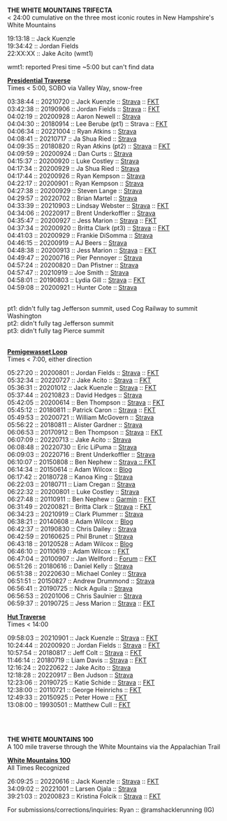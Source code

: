 <b>THE WHITE MOUNTAINS TRIFECTA</b>
<br>
< 24:00 cumulative on the three most iconic routes in New Hampshire's White Mountains
<br>

19:13:18 :: Jack Kuenzle
<br>
19:34:42 :: Jordan Fields
<br>
22:XX:XX :: Jake Acito (wmt1)
<br>

wmt1: reported Presi time ~5:00 but can't find data
<br>

<b><a href="https://fastestknowntime.com/route/presidential-traverse-nh">Presidential Traverse</a></b>
<br>
Times < 5:00, SOBO via Valley Way, snow-free
<br>

03:38:44 :: 20210720 :: Jack Kuenzle :: <a href="https://www.strava.com/activities/5658644728/overview">Strava</a> :: <a href="https://fastestknowntime.com/fkt/jack-kuenzle-presidential-traverse-nh-2021-07-20">FKT</a>
<br>
03:42:38 :: 20190906 :: Jordan Fields :: <a href="https://www.strava.com/activities/2684874328/overview">Strava</a> :: <a href="https://fastestknowntime.com/fkt/jordan-fields-presidential-traverse-nh-2019-09-06">FKT</a>
<br>
04:02:19 :: 20200928 :: Aaron Newell :: <a href="https://www.strava.com/activities/4125023592/overview">Strava</a>
<br>
04:04:30 :: 20180914 :: Lee Berube (pt1) :: Strava :: <a href="https://fastestknowntime.com/fkt/lee-berube-presidential-traverse-nh-2018-09-14">FKT</a>
<br>
04:06:34 :: 20221004 :: Ryan Atkins :: <a href="https://www.strava.com/activities/7911424367/overview">Strava</a>
<br>
04:08:41 :: 20210717 :: Ja Shua Ried :: <a href="https://www.strava.com/activities/5642858338/overview">Strava</a>
<br>
04:09:35 :: 20180820 :: Ryan Atkins (pt2) :: <a href="https://www.strava.com/activities/1786216792/overview">Strava</a> :: <a href="https://fastestknowntime.com/fkt/ryan-atkins-presidential-traverse-nh-2018-08-20">FKT</a>
<br>
04:09:59 :: 20200924 :: Dan Curts :: <a href="https://www.strava.com/activities/4107685770/overview">Strava</a>
<br>
04:15:37 :: 20200920 :: Luke Costley :: <a href="https://www.strava.com/activities/4088257484/overview">Strava</a>
<br>
04:17:34 :: 20200929 :: Ja Shua Ried :: <a href="https://www.strava.com/activities/4129639680/overview">Strava</a>
<br>
04:17:44 :: 20200926 :: Ryan Kempson :: <a href="https://www.strava.com/activities/4116161003/overview">Strava</a>
<br>
04:22:17 :: 20200901 :: Ryan Kempson :: <a href="https://www.strava.com/activities/3996822195/overview">Strava</a>
<br>
04:27:38 :: 20200929 :: Steven Lange :: <a href="https://www.strava.com/activities/4129598270/overview">Strava</a>
<br>
04:29:57 :: 20220702 :: Brian Martel :: <a href="https://www.strava.com/activities/7405748387/overview">Strava</a>
<br>
04:33:39 :: 20210903 :: Lindsay Webster :: <a href="https://fastestknowntime.com/fkt/lindsay-webster-presidential-traverse-nh-2021-09-03">Strava</a> :: <a href="https://www.strava.com/activities/5900748172/overview">FKT</a>
<br>
04:34:06 :: 20220917 :: Brent Underkoffler :: <a href="https://www.strava.com/activities/7823874257/overview">Strava</a>
<br>
04:35:47 :: 20200927 :: Jess Marion :: <a href="https://www.strava.com/activities/4121153385/overview">Strava</a> :: <a href="https://fastestknowntime.com/fkt/jess-marion-presidential-traverse-nh-2020-09-27">FKT</a>
<br>
04:37:34 :: 20200920 :: Britta Clark (pt3) :: <a href="https://www.strava.com/activities/4089067385/overview">Strava</a> :: <a href="https://fastestknowntime.com/fkt/britta-clark-presidential-traverse-nh-2020-09-20">FKT</a>
<br>
04:41:03 :: 20200929 :: Frankie DiSomma :: <a href="https://www.strava.com/activities/4129672208/overview">Strava</a>
<br>
04:46:15 :: 20200919 :: AJ Beers :: <a href="https://www.strava.com/activities/4083349013/overview">Strava</a>
<br>
04:48:38 :: 20200913 :: Jess Marion :: <a href="https://www.strava.com/activities/4055379614/overview">Strava</a> :: <a href="https://fastestknowntime.com/fkt/jess-marion-presidential-traverse-nh-2020-09-13">FKT</a>
<br>
04:49:47 :: 20200716 :: Pier Pennoyer :: <a href="https://www.strava.com/activities/3771892883/overview">Strava</a>
<br>
04:57:24 :: 20200820 :: Dan Pfistner :: <a href="https://www.strava.com/activities/3941089782/overview">Strava</a>
<br>
04:57:47 :: 20210919 :: Joe Smith :: <a href="https://www.strava.com/activities/5986938304/overview">Strava</a>
<br>
04:58:01 :: 20190803 :: Lydia Gill :: <a href="https://www.strava.com/activities/2587853534/overview">Strava</a> :: <a href="https://fastestknowntime.com/fkt/lydia-gill-presidential-traverse-nh-2019-08-03">FKT</a>
<br>
04:59:08 :: 20200921 :: Hunter Cote :: <a href="https://www.strava.com/activities/4093851221/overview">Strava</a>

<br>
pt1: didn't fully tag Jefferson summit, used Cog Railway to summit Washington
<br>
pt2: didn't fully tag Jefferson summit
<br>
pt3: didn't fully tag Pierce summit

<br>
<br>



<b><a href="https://fastestknowntime.com/route/pemigewasset-loop-nh">Pemigewasset Loop</a></b>
<br>
Times < 7:00, either direction
<br>

05:27:20 :: 20200801 :: Jordan Fields :: <a href="https://www.strava.com/activities/3849264245/overview">Strava</a> :: <a href="https://fastestknowntime.com/fkt/jordan-fields-pemigewasset-loop-nh-2020-08-01">FKT</a>
<br>
05:32:34 :: 20220727 :: Jake Acito :: <a href="https://www.strava.com/activities/7538499852">Strava</a> :: <a href="https://fastestknowntime.com/fkt/jake-acito-pemigewasset-loop-nh-2022-07-27">FKT</a>
<br>
05:36:31 :: 20201012 :: Jack Kuenzle :: <a href="https://strava.app.link/AACwFG0Wwab">Strava</a> :: <a href="https://fastestknowntime.com/fkt/jack-kuenzle-pemigewasset-loop-nh-2020-10-12">FKT</a>
<br>
05:37:44 :: 20210823 :: David Hedges :: <a href="https://www.strava.com/activities/5841835739/segments/2865001360854408552">Strava</a>
<br>
05:42:05 :: 20200614 :: Ben Thompson :: <a href="https://www.strava.com/activities/3615819192/overview">Strava</a> :: <a href="https://fastestknowntime.com/fkt/ben-thompson-pemigewasset-loop-nh-2020-06-14">FKT</a>
<br>
05:45:12 :: 20180811 :: Patrick Caron :: <a href="https://www.strava.com/activities/1765624750">Strava</a> :: <a href="https://fastestknowntime.com/fkt/patrick-caron-pemigewasset-loop-nh-2018-08-11">FKT</a>
<br>
05:49:53 :: 20200721 :: William McGovern :: <a href="https://www.strava.com/activities/3797048244/overview">Strava</a>
<br>
05:56:22 :: 20180811 :: Alister Gardner :: <a href="https://www.strava.com/activities/1772433373/overview">Strava</a>
<br>
06:06:53 :: 20170912 :: Ben Thompson :: <a href="https://www.strava.com/activities/1181046136">Strava</a> :: <a href="https://fastestknowntime.com/fkt/ben-thompson-pemigewasset-loop-nh-2017-09-12">FKT</a>
<br>
06:07:09 :: 20220713 :: Jake Acito :: <a href="https://www.strava.com/activities/7464150302/overview">Strava</a>
<br>
06:08:48 :: 20220730 :: Eric LiPuma :: <a href="https://www.strava.com/activities/7554535605/overview">Strava</a>
<br>
06:09:03 :: 20220716 :: Brent Underkoffler :: <a href="https://www.strava.com/activities/7479795185/overview">Strava</a>
<br>
06:10:07 :: 20150808 :: Ben Nephew :: <a href="https://www.strava.com/activities/364509919/overview">Strava :: <a href="https://fastestknowntime.com/fkt/ben-nephew-pemigewasset-loop-nh-2015-08-08">FKT</a>
<br>
06:14:34 :: 20150614 :: Adam Wilcox :: <a href="http://adamiata.blogspot.com/2015/06/pemi-loop-xv-beast-mode.html">Blog</a>
<br>
06:17:42 :: 20180728 :: Kanoa King :: <a href="https://www.strava.com/activities/1733997182/overview">Strava</a>
<br>
06:22:03 :: 20180711 :: Liam Cregan :: <a href="https://www.strava.com/activities/1696101551/overview">Strava</a>
<br>
06:22:32 :: 20200801 :: Luke Costley :: <a href="https://www.strava.com/activities/3849472145/overview">Strava</a>
<br>
06:27:48 :: 20110911 :: Ben Nephew :: <a href="https://connect.garmin.com/modern/activity/113691035?zebratwo=CJ">Garmin</a> :: <a href="https://fastestknowntime.com/fkt/ben-nephew-pemigewasset-loop-nh-2011-09-11">FKT</a>
<br>
06:31:49 :: 20200821 :: Britta Clark :: <a href="https://www.strava.com/activities/3946761870/overview">Strava</a> :: <a href="https://fastestknowntime.com/fkt/britta-clark-pemigewasset-loop-nh-2020-08-21">FKT</a>
<br>
06:34:23 :: 20210919 :: Clark Plummer :: <a href="https://www.strava.com/activities/5987187842/overview">Strava</a>
<br>
06:38:21 :: 20140608 :: Adam Wilcox :: <a href="http://adamiata.blogspot.com/2014/06/so-close-i-can-smell-it-pemi-loop-fkt.html">Blog</a>
<br>
06:42:37 :: 20190830 :: Chris Dailey :: <a href="https://www.strava.com/activities/2665228679/overview">Strava</a>
<br>
06:42:59 :: 20160625 :: Phil Brunet :: <a href="https://www.strava.com/activities/620975991/overview">Strava</a>
<br>
06:43:18 :: 20120528 :: Adam Wilcox :: <a href="http://adamiata.blogspot.com/2012/05/pemigewasset-loop-fkt-attempt-5292012.html">Blog</a>
<br>
06:46:10 :: 20110619 :: Adam Wilcox :: <a href="https://fastestknowntime.com/route/pemigewasset-loop-nh">FKT</a>
<br>
06:47:04 :: 20100907 :: Jan Wellford :: <a href="https://www.adkhighpeaks.com/forums/forum/hiking/other-places/12816-pemi-loop-fkt?t=12466">Forum</a> :: <a href="https://fastestknowntime.com/fkt/jan-wellford-pemigewasset-loop-nh-2010-09-07">FKT</a>
<br>
06:51:26 :: 20180616 :: Daniel Kelly :: <a href="https://www.strava.com/activities/1642945044/overview">Strava</a>
<br>
06:51:38 :: 20220630 :: Michael Conley :: <a href="https://www.strava.com/activities/7394100512/overview">Strava</a>
<br>
06:51:51 :: 20150827 :: Andrew Drummond :: <a href="https://www.strava.com/activities/378808840/overview">Strava</a>
<br>
06:56:41 :: 20190725 :: Nick Aguila :: <a href="https://www.strava.com/activities/2563102655/overview">Strava</a>
<br>
06:56:53 :: 20201006 :: Chris Saulnier :: <a href="https://www.strava.com/activities/4160186575/overview">Strava</a>
<br>
06:59:37 :: 20190725 :: Jess Marion :: <a href="https://www.strava.com/activities/2564986930/overview">Strava</a> :: <a href="https://fastestknowntime.com/fkt/jess-marion-pemigewasset-loop-nh-2019-07-25">FKT</a>


<b><a href="https://fastestknowntime.com/route/white-mountains-hut-traverse-nh">Hut Traverse</a></b>
<br>
Times < 14:00
<br>
  
09:58:03 :: 20210901 :: Jack Kuenzle :: <a href="https://www.strava.com/activities/5890764530/overview">Strava</a> :: <a href="https://fastestknowntime.com/fkt/jack-kuenzle-white-mountains-hut-traverse-nh-2021-09-01">FKT</a>
<br>
10:24:44 :: 20200920 :: Jordan Fields :: <a href="https://www.strava.com/activities/4090033717/overview">Strava</a> :: <a href="https://fastestknowntime.com/fkt/jordan-fields-white-mountains-hut-traverse-nh-2020-09-20">FKT</a>
<br>
10:57:54 :: 20180817 :: Jeff Colt :: <a href="https://www.strava.com/activities/1779471843/overview">Strava</a> :: <a href="https://fastestknowntime.com/fkt/jeffrey-colt-white-mountains-hut-traverse-nh-2018-08-17">FKT</a>
<br>
11:46:14 :: 20180719 :: Liam Davis :: <a href="https://www.strava.com/activities/1715398200">Strava</a> :: <a href="https://fastestknowntime.com/fkt/liam-davis-white-mountains-hut-traverse-nh-2018-07-19">FKT</a>
<br>
12:16:24 :: 20220622 :: Jake Acito :: <a href="https://www.strava.com/activities/7353718857/overview">Strava</a>
<br>
12:18:28 :: 20220917 :: Ben Judson :: <a href="https://www.strava.com/activities/7825135791/overview">Strava</a>
<br>
12:23:06 :: 20190725 :: Katie Schide :: <a href="https://www.strava.com/activities/2563633359/overview">Strava</a> :: <a href="https://fastestknowntime.com/fkt/katie-schide-white-mountains-hut-traverse-nh-2019-07-25">FKT</a>
<br>
12:38:00 :: 20110721 :: George Heinrichs :: <a href="https://fastestknowntime.com/fkt/george-heinrichs-white-mountains-hut-traverse-nh-2011-07-21">FKT</a>
<br>
12:49:33 :: 20150925 :: Peter Howe :: <a href="https://fastestknowntime.com/fkt/peter-howe-white-mountains-hut-traverse-nh-2015-09-25">FKT</a>
<br>
13:08:00 :: 19930501 :: Matthew Cull :: <a href="https://fastestknowntime.com/fkt/mathew-cull-white-mountains-hut-traverse-nh-1993-05-01">FKT</a>
<br>

<br>
<br>

<b>THE WHITE MOUNTAINS 100</b>
<br>
A 100 mile traverse through the White Mountains via the Appalachian Trail

<b><a href="https://fastestknowntime.com/route/white-mountains-100-nh">White Mountains 100</a></b>
<br>
All Times Recognized
<br>

26:09:25 :: 20220616 :: Jack Kuenzle :: <a href="https://www.strava.com/activities/7318199906/overview">Strava</a> :: <a href="https://fastestknowntime.com/fkt/jack-kuenzle-white-mountains-100-nh-2022-06-16">FKT</a>
<br>
34:09:02 :: 20221001 :: Larsen Ojala :: <a href="https://www.strava.com/activities/7897111589/overview">Strava</a>
<br>
39:21:03 :: 20200823 :: Kristina Folcik :: <a href="https://www.strava.com/activities/3957212271/overview">Strava</a> :: <a href="https://fastestknowntime.com/fkt/kristina-folcik-appalachian-trail-white-mountains-100-nh-2020-08-23">FKT</a>
<br>
  
For submissions/corrections/inquiries: Ryan :: @ramshacklerunning (IG)

